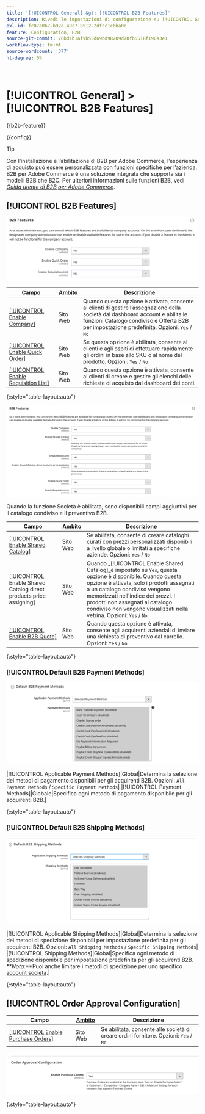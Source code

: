 ```yaml
---
title: '[!UICONTROL General] &gt; [!UICONTROL B2B Features]'
description: Rivedi le impostazioni di configurazione su [!UICONTROL General] &gt; [!UICONTROL B2B Features] pagina dell’amministratore di Commerce.
exl-id: fc07a067-b92a-49c7-8512-2dfcc1c6ba0c
feature: Configuration, B2B
source-git-commit: 76bd1b1af9b55d69bd98209d70fb5518f190a3e1
workflow-type: tm+mt
source-wordcount: '377'
ht-degree: 0%

---
```


# [!UICONTROL General] > [!UICONTROL B2B Features]

{{b2b-feature}}

{{config}}

>[!TIP]
>
>Con l’installazione e l’abilitazione di B2B per Adobe Commerce, l’esperienza di acquisto può essere personalizzata con funzioni specifiche per l’azienda. B2B per Adobe Commerce è una soluzione integrata che supporta sia i modelli B2B che B2C. Per ulteriori informazioni sulle funzioni B2B, vedi [_Guida utente di B2B per Adobe Commerce_](https://experienceleague.adobe.com/docs/commerce-admin/b2b/introduction.html).

## [!UICONTROL B2B Features]

![Caratteristiche B2B](./assets/b2b-features.png)<!-- zoom -->

| Campo | [Ambito](../../getting-started/websites-stores-views.md#scope-settings) | Descrizione |
|----------------------------------------------------------------------------------|------------------------------------------------------------------------|----------------------------------------------------------------------------------------------------------------------------------------------------------------------------------------------|
| [[!UICONTROL Enable Company]](../../b2b/account-companies.md) | Sito Web | Quando questa opzione è attivata, consente ai clienti di gestire l’assegnazione della società dal dashboard account e abilita le funzioni Catalogo condiviso e Offerta B2B per impostazione predefinita. Opzioni: `Yes` / `No` |
| [[!UICONTROL Enable Quick Order]](../../b2b/quick-order.md) | Sito Web | Se questa opzione è abilitata, consente ai clienti e agli ospiti di effettuare rapidamente gli ordini in base allo SKU o al nome del prodotto. Opzioni: `Yes` / `No` |
| [[!UICONTROL Enable Requisition List]](../../b2b/configure-requisition-lists.md) | Sito Web | Quando questa opzione è attivata, consente ai clienti di creare e gestire gli elenchi delle richieste di acquisto dal dashboard dei conti. |

{:style=&quot;table-layout:auto&quot;}

![Funzioni B2B con aziende e cataloghi condivisi abilitati](./assets/b2b-features-company-enabled.png)<!-- zoom -->

Quando la funzione Società è abilitata, sono disponibili campi aggiuntivi per il catalogo condiviso e il preventivo B2B.

| Campo | [Ambito](../../getting-started/websites-stores-views.md#scope-settings) | Descrizione |
|--------------------------------------------------------------------|------------------------------------------------------------------------|-----------------------------------------------------------------------------------------------------------------------------------------------------------------------------------------------------------------------------------------------------------------------------------------------------------------|
| [[!UICONTROL Enable Shared Catalog]](../../b2b/catalog-shared.md) | Sito Web | Se abilitata, consente di creare cataloghi curati con prezzi personalizzati disponibili a livello globale o limitati a specifiche aziende. Opzioni: `Yes` / `No` |
| [!UICONTROL Enable Shared Catalog direct products price assigning] | Sito Web | Quando _[!UICONTROL Enable Shared Catalog]_è impostato su `Yes`, questa opzione è disponibile. Quando questa opzione è attivata, solo i prodotti assegnati a un catalogo condiviso vengono memorizzati nell&#39;indice dei prezzi. I prodotti non assegnati al catalogo condiviso non vengono visualizzati nella vetrina. Opzioni: `Yes` / `No` |
| [[!UICONTROL Enable B2B Quote]](../../b2b/configure-quotes.md) | Sito Web | Quando questa opzione è attivata, consente agli acquirenti aziendali di inviare una richiesta di preventivo dal carrello. Opzioni: `Yes` / `No` |

{:style=&quot;table-layout:auto&quot;}

### [!UICONTROL Default B2B Payment Methods]

![Configurazione B2B: impostazioni del metodo di pagamento predefinito](./assets/b2b-features-default-payment-methods.png)<!-- zoom -->

|[!UICONTROL Applicable Payment Methods]|Global|Determina la selezione dei metodi di pagamento disponibili per gli acquirenti B2B. Opzioni: `All Payment Methods` / `Specific Payment Methods`| |[!UICONTROL Payment Methods]|Globale|Specifica ogni metodo di pagamento disponibile per gli acquirenti B2B.|

{:style=&quot;table-layout:auto&quot;}

### [!UICONTROL Default B2B Shipping Methods]

![Configurazione B2B: metodi di spedizione predefiniti](./assets/b2b-features-shipping-methods.png)<!-- zoom -->

|[!UICONTROL Applicable Shipping Methods]|Global|Determina la selezione dei metodi di spedizione disponibili per impostazione predefinita per gli acquirenti B2B. Opzioni: `All Shipping Methods` / `Specific Shipping Methods`| |[!UICONTROL Shipping Methods]|Global|Specifica ogni metodo di spedizione disponibile per impostazione predefinita per gli acquirenti B2B. <br/>**_Nota:_**Puoi anche limitare i metodi di spedizione per uno specifico [account società](../../b2b/account-companies.md).|

{:style=&quot;table-layout:auto&quot;}

## [!UICONTROL Order Approval Configuration]

| Campo | [Ambito](../../getting-started/websites-stores-views.md#scope-settings) | Descrizione |
|--------------------------------------------------------------------------------|------------------------------------------------------------------------|---------------------------------------------------------------------------------|
| [[!UICONTROL Enable Purchase Orders]](../../stores-purchase/purchase-order.md) | Sito Web | Se abilitata, consente alle società di creare ordini fornitore. Opzioni: `Yes` / `No` |

![Funzioni B2B - Configurazione approvazione ordine](./assets/b2b-features-order-approval.png)<!-- zoom -->

{:style=&quot;table-layout:auto&quot;}

